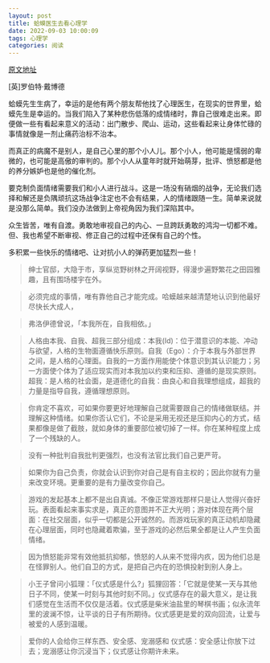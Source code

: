 ```yaml
---
layout: post
title: 蛤蟆医生去看心理学
date: 2022-09-03 10:00:09
tags: 心理学
categories: 阅读
---
```


[原文地址](https://weread.qq.com/web/bookDetail/66832530721e777066806c9)

[英]罗伯特·戴博德


蛤蟆先生生病了，幸运的是他有两个朋友帮他找了心理医生，在现实的世界里，蛤蟆先生是幸运的。当我们陷入了某种悲伤低落的成情绪时，靠自己很难走出来。即便做一些有看起来意义的活动：出门散步、爬山、运动，这些看起来让身体忙碌的事情就像是一剂止痛药治标不治本。

而真正的病魔不是别人，是自己心里的那个小人儿。那个小人，他可能是懦弱的卑微的，也可能是高傲的审判的。那个小人从童年时就开始萌芽，批评、愤怒都是他的养分嫉妒也是他的催化剂。

要克制负面情绪需要我们和小人进行战斗。这是一场没有硝烟的战争，无论我们选择和解还是负隅顽抗这场战争注定也不会有结果，人的情绪跟随一生。简单来说就是没那么简单。我们没办法做到上帝视角因为我们深陷其中。

众生皆苦，唯有自渡。勇敢地审视自己的内心、一旦跨跃勇敢的鸿沟一切都不难。但、我也希望不断审视、修正自己的过程中还保有自己的个性。

多积累一些快乐的情绪吧、让对抗小人的弹药更加猛烈一些！


> 绅士官邸，大隐于市，享纵览野树林之开阔视野，得漫步遍野繁花之田园雅趣，且有围场楼宇在外。

> 必须完成的事情，唯有靠他自己才能完成。哈蟆越来越清楚地认识到他最好尽快长大成人，

> 弗洛伊德曾说，「本我所在，自我相依。」

> 人格由本我、自我、超我三部分组成：本我(Id)：位于潜意识的本能、冲动与欲望，人格的生物面遵循快乐原则。自我（Ego）：介于本我与外部世界之间，是人格的心理面。自我的一方面作用能使个体意识到其认识能力；另一方面使个体为了适应现实而对本我加以约束和压抑、遵循的是现实原则。超我：是人格的社会面，是道德化的自我：由良心和自我理想组成，超我的力量是指导自我，遵循理想原则。

> 你肯定不喜欢，可如果你要更好地理解自己就需要跟自己的情绪做联结。并理解这种情绪。如果你否认它们，不论是采用无视还是压抑内心的方式，结果都像是做了截肢，就如身体的重要部位被切掉了一样。你在某种程度上成了一个残缺的人。

> 没有一种批判自我批判更强烈，也没有法官比我们自己更严苛。

> 如果你为自己负责，你就会认识到你对自己是有自主权的；因此你就有力量来改变环境。更重要的是有力量改变你自己。

> 游戏的发起基本上都不是出自真诚。不像正常游戏那样只是让人觉得兴奋好玩。表面看起来事实求是，真正的意图并不正大光明；游对体现在两个层面：在社交层面，似乎一切都是公开诚然的。而游戏玩家的真正动机却隐藏在心理层面，同时也隐藏着欺骗，至于游戏的必然后果全都是让人产生负面情绪。

> 因为愤怒能非常有效他抵抗抑郁，愤怒的人从来不觉得内疚，因为他们总是在怪罪别人。他们自卫的方式，是把自己内在的恐惧投射到别人身上。


> 小王子曾问小狐理：「仪式感是什么?」狐狸回答：「它就是使某一天与其他日子不同，使某一时刻与其他时刻不同。」仪式感存在的最大意义，是让我们感觉在生活而不仅仅是活着。仪式感是柴米油盐里的琴棋书画；似永流年里的波澜不惊，让平谈的日子有所期待。仪式感更是爱的双向回流，让爱与被爱的人感到温暖。

> 爱你的人会给你三样东西、安全感、宠溺感和 仪式感：安全感让你放下过去；宠溺感让你沉浸当下；仪式感让你期许未来。

